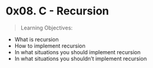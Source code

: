 
0x08. C - Recursion
===================

> Learning Objectives:

* What is recursion
* How to implement recursion
* In what situations you should implement recursion
* In what situations you shouldn’t implement recursion
